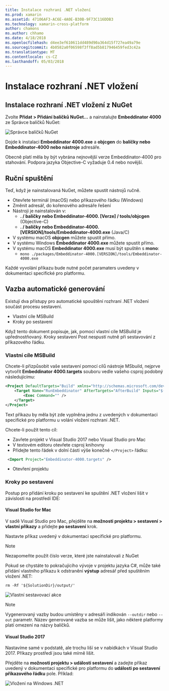 ```yaml
---
title: Instalace rozhraní .NET vložení
ms.prod: xamarin
ms.assetid: 47106AF3-AC6E-4A0E-B30B-9F73C116DDB3
ms.technology: xamarin-cross-platform
author: chamons
ms.author: chhamo
ms.date: 4/18/2018
ms.openlocfilehash: d4ee3ef610611dd489d90a364d15f727ea49a79e
ms.sourcegitcommit: 4b0582a0f06598f3ff8ad5b817946459fed3c42a
ms.translationtype: MT
ms.contentlocale: cs-CZ
ms.lasthandoff: 05/03/2018
---
```

# <a name="installing-net-embedding"></a>Instalace rozhraní .NET vložení

## <a name="installing-net-embedding-from-nuget"></a>Instalace rozhraní .NET vložení z NuGet

Zvolte **Přidat > Přidání balíčků NuGet...**  a nainstalujte **Embeddinator 4000** ze Správce balíčků NuGet:

![Správce balíčků NuGet](images/visualstudionuget.png)

Dojde k instalaci **Embeddinator 4000.exe** a **objcgen** do **balíčky nebo Embeddinator-4000 nebo nástroje** adresáře.

Obecně platí měla by být vybrána nejnovější verze Embeddinator-4000 pro stahování. Podpora jazyka Objective-C vyžaduje 0.4 nebo novější.

## <a name="running-manually"></a>Ruční spuštění

Teď, když je nainstalovaná NuGet, můžete spustit nástrojů ručně.

- Otevřete terminál (macOS) nebo příkazového řádku (Windows)
- Změnit adresář, do kořenového adresáře řešení
- Nástroji je nainstalován v:
    - **. / balíčky nebo Embeddinator-4000. [Verze] / tools/objcgen** (Objective-C)
    - **. / balíčky nebo Embeddinator-4000. [VERSION]/tools/Embeddinator-4000.exe** (Java/C) 
- V systému macOS **objcgen** můžete spustit přímo. 
- V systému Windows **Embeddinator 4000.exe** můžete spustit přímo.
- V systému macOS **Embeddinator 4000.exe** musí být spuštěn s **mono**: 
    - `mono ./packages/Embeddinator-4000.[VERSION]/tools/Embeddinator-4000.exe`

Každé vyvolání příkazu bude nutné počet paramaters uvedeny v dokumentaci specifické pro platformu.

## <a name="automatic-binding-generation"></a>Vazba automatické generování

Existují dva přístupy pro automatické spouštění rozhraní .NET vložení součást procesu sestavení.

- Vlastní cíle MSBuild
- Kroky po sestavení

Když tento dokument popisuje, jak, pomocí vlastní cíle MSBuild je upřednostňovaný. Kroky sestavení Post nespustí nutně při sestavování z příkazového řádku.

### <a name="custom-msbuild-targets"></a>Vlastní cíle MSBuild

Chcete-li přizpůsobit vaše sestavení pomocí cílů nástroje MSbuild, nejprve vytvořit **Embeddinator 4000.targets** souboru vedle vašeho csproj podobný následujícímu:

```xml
<Project DefaultTargets="Build" xmlns="http://schemas.microsoft.com/developer/msbuild/2003">
    <Target Name="RunEmbeddinator" AfterTargets="AfterBuild" Inputs="$(OutputPath)/$(AssemblyName).dll" Outputs="$(IntermediateOutputPath)/Embeddinator/$(AssemblyName).framework/$(AssemblyName)">
        <Exec Command="" />
    </Target>
</Project>
```

Text příkazu by měla být zde vyplněna jednu z uvedených v dokumentaci specifické pro platformu u volání vložení rozhraní .NET.

Chcete-li použít tento cíl:

- Zavřete projekt v Visual Studio 2017 nebo Visual Studio pro Mac
- V textovém editoru otevřete csproj knihovny
- Přidejte tento řádek v dolní části výše konečné `</Project>` řádku:

```xml
 <Import Project="Embeddinator-4000.targets" />
```

- Otevření projektu

### <a name="post-build-steps"></a>Kroky po sestavení

Postup pro přidání kroku po sestavení ke spuštění .NET vložení lišit v závislosti na prostředí IDE:

#### <a name="visual-studio-for-mac"></a>Visual Studio for Mac

V sadě Visual Studio pro Mac, přejděte na **možnosti projektu > sestavení > vlastní příkazy** a přidejte **po sestavení** krok.

Nastavte příkaz uvedený v dokumentaci specifické pro platformu.

> [!NOTE]
> Nezapomeňte použít číslo verze, které jste nainstalovali z NuGet

Pokud se chystáte to pokračujícího vývoje v projektu jazyka C#, může také přidání vlastního příkazu k odstranění **výstup** adresář před spuštěním vložení .NET:

```shell
rm -Rf '${SolutionDir}/output/'
```

![Vlastní sestavovací akce](images/visualstudiocustombuild.png)

> [!NOTE]
> Vygenerovaný vazby budou umístěny v adresáři indikován `--outdir` nebo `--out` parametr. Název generované vazba se může lišit, jako některé platformy platí omezení na názvy balíčků.

#### <a name="visual-studio-2017"></a>Visual Studio 2017

Nastavíme samé v podstatě, ale trochu liší se v nabídkách v Visual Studio 2017. Příkazy prostředí jsou také mírně lišit.

Přejděte na **možnosti projektu > události sestavení** a zadejte příkaz uvedený v dokumentaci specifické pro platformu do **události po sestavení příkazového řádku** pole. Příklad:

![Vložení na Windows .NET](images/visualstudiowindows.png)
